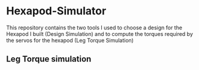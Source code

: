 # Hexapod-Simulator

This repository contains the two tools I used to choose a design for the Hexapod I built (Design Simulation) and to compute the torques required by the servos for the hexapod (Leg Torque Simulation)

## Leg Torque simulation
